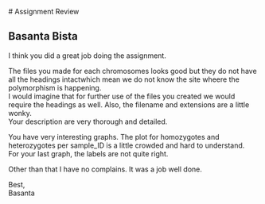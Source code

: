 ﻿﻿# Assignment Review## Basanta BistaI think you did a great job doing the assignment.The files you made for each chromosomes looks good but they do not have all the headings intactwhich mean we do not know the site wheere the polymorphism is happening.  I would imagine that for further use of the files you created we would require the headings as well. Also, the filename and extensions are a little wonky.  Your description are very thorough and detailed.  You have very interesting graphs. The plot for homozygotes and heterozygotes per sample_ID is a little crowded and hard to understand.  For your last graph, the labels are not quite right. Other than that I have no complains.It was a job well done. Best,  Basanta  